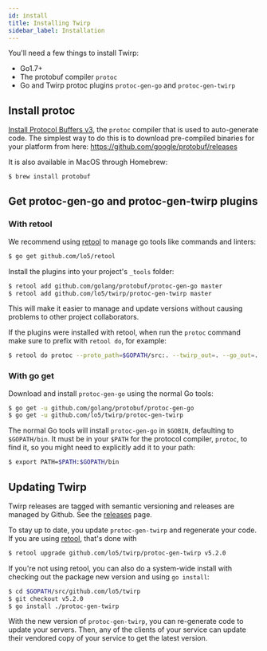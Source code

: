 ```yaml
---
id: install
title: Installing Twirp
sidebar_label: Installation
---
```


You'll need a few things to install Twirp:
 * Go1.7+
 * The protobuf compiler `protoc`
 * Go and Twirp protoc plugins `protoc-gen-go` and `protoc-gen-twirp`

## Install protoc

[Install Protocol Buffers v3](https://developers.google.com/protocol-buffers/docs/gotutorial),
the `protoc` compiler that is used to auto-generate code. The simplest way to do
this is to download pre-compiled binaries for your platform from here:
https://github.com/google/protobuf/releases

It is also available in MacOS through Homebrew:

```sh
$ brew install protobuf
```

## Get protoc-gen-go and protoc-gen-twirp plugins

### With retool

We recommend using [retool](https://github.com/lo5/retool) to manage go
tools like commands and linters:

```sh
$ go get github.com/lo5/retool
```

Install the plugins into your project's `_tools` folder:
```sh
$ retool add github.com/golang/protobuf/protoc-gen-go master
$ retool add github.com/lo5/twirp/protoc-gen-twirp master
```

This will make it easier to manage and update versions without causing problems
to other project collaborators.

If the plugins were installed with retool, when run the `protoc` command make
sure to prefix with `retool do`, for example:

```sh
$ retool do protoc --proto_path=$GOPATH/src:. --twirp_out=. --go_out=. ./rpc/haberdasher/service.proto
```

### With go get

Download and install `protoc-gen-go` using the normal Go tools:

```sh
$ go get -u github.com/golang/protobuf/protoc-gen-go
$ go get -u github.com/lo5/twirp/protoc-gen-twirp
```

The normal Go tools will install `protoc-gen-go` in `$GOBIN`, defaulting to
`$GOPATH/bin`. It must be in your `$PATH` for the protocol compiler, `protoc`,
to find it, so you might need to explicitly add it to your path:

```sh
$ export PATH=$PATH:$GOPATH/bin
```

## Updating Twirp ##

Twirp releases are tagged with semantic versioning and releases are managed by
Github. See the [releases](https://github.com/lo5/twirp/releases) page.

To stay up to date, you update `protoc-gen-twirp` and regenerate your code. If
you are using [retool](https://github.com/lo5/retool), that's done with

```sh
$ retool upgrade github.com/lo5/twirp/protoc-gen-twirp v5.2.0
```

If you're not using retool, you can also do a system-wide install with checking
out the package new version and using `go install`:

```sh
$ cd $GOPATH/src/github.com/lo5/twirp
$ git checkout v5.2.0
$ go install ./protoc-gen-twirp
```

With the new version of `protoc-gen-twirp`, you can re-generate code to update
your servers. Then, any of the clients of your service can update their vendored
copy of your service to get the latest version.
